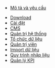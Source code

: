 <!-- docs/_sidebar.md -->

* [Mô tả và yêu cầu](/)
<!-- * [Yêu cầu hệ thống](sysreq.md) -->
* [Download](download.md)
* [Cài đặt](installation.md)
* [CMS](cms.md)
* [Quản trị hệ thống](sysadmin.md)
* [Tổ chức dữ liệu](entities.md)
* [Quản trị viên](user-role.md)
* [Import dữ liệu](import-content.md)
* [Quy trình nhập liệu](workflow.md)
* [Quản lý KPI](kpi.md)
